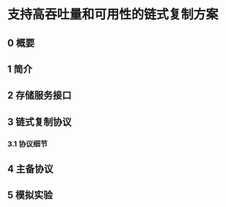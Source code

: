 # 支持高吞吐量和可用性的链式复制方案

## 0 概要

## 1 简介

## 2 存储服务接口

## 3 链式复制协议

### 3.1 协议细节

## 4 主备协议

## 5 模拟实验
